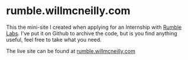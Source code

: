 # rumble.willmcneilly.com

This the mini-site I created when applying for an Internship with [Rumble Labs](http://rumblelabs.com/ "Rumble Labs Portfolio"). I've put it on Github to archive the code, but is you find anything useful, feel free to take what you need.

The live site can be found at [rumble.willmcneilly.com](http://rumble,willmcneilly.com/ "Ready to Rumble mini-site") 